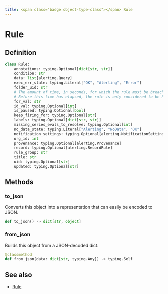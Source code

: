 ```yaml
---
title: <span class="badge object-type-class"></span> Rule
---
```

# <span class="badge object-type-class"></span> Rule

## Definition

```python
class Rule:
    annotations: typing.Optional[dict[str, str]]
    condition: str
    data: list[alerting.Query]
    exec_err_state: typing.Literal["OK", "Alerting", "Error"]
    folder_uid: str
    # The amount of time, in seconds, for which the rule must be breached for the rule to be considered to be Firing.
    # Before this time has elapsed, the rule is only considered to be Pending.
    for_val: str
    id_val: typing.Optional[int]
    is_paused: typing.Optional[bool]
    keep_firing_for: typing.Optional[str]
    labels: typing.Optional[dict[str, str]]
    missing_series_evals_to_resolve: typing.Optional[int]
    no_data_state: typing.Literal["Alerting", "NoData", "OK"]
    notification_settings: typing.Optional[alerting.NotificationSettings]
    org_id: int
    provenance: typing.Optional[alerting.Provenance]
    record: typing.Optional[alerting.RecordRule]
    rule_group: str
    title: str
    uid: typing.Optional[str]
    updated: typing.Optional[str]
```
## Methods

### <span class="badge object-method"></span> to_json

Converts this object into a representation that can easily be encoded to JSON.

```python
def to_json() -> dict[str, object]
```

### <span class="badge object-method"></span> from_json

Builds this object from a JSON-decoded dict.

```python
@classmethod
def from_json(data: dict[str, typing.Any]) -> typing.Self
```

## See also

 * <span class="badge builder"></span> [Rule](./builder-Rule.md)
